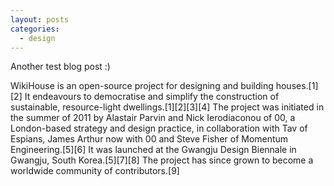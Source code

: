 ```yaml
---
layout: posts
categories:
  - design
---
```


Another test blog post :)

WikiHouse is an open-source project for designing and building houses.[1][2] It endeavours to democratise and simplify the construction of sustainable, resource-light dwellings.[1][2][3][4] The project was initiated in the summer of 2011 by Alastair Parvin and Nick Ierodiaconou of 00, a London-based strategy and design practice, in collaboration with Tav of Espians, James Arthur now with 00 and Steve Fisher of Momentum Engineering.[5][6] It was launched at the Gwangju Design Biennale in Gwangju, South Korea.[5][7][8] The project has since grown to become a worldwide community of contributors.[9]
